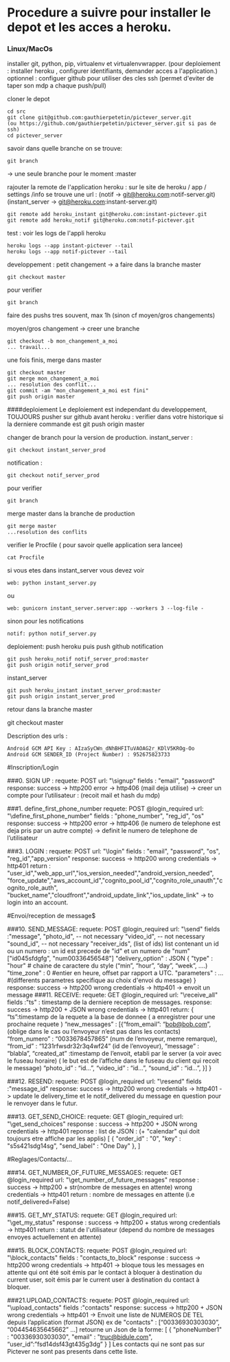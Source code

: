 # Procedure a suivre pour installer le depot et les acces a heroku.

### Linux/MacOs
installer git, python, pip, virtualenv et virtualenvwrapper. 
(pour deploiement : installer heroku , configurer identifiants, demander acces a l'application.)
optionnel : configuer github pour utiliser des cles ssh (permet d'eviter de taper son mdp a chaque push/pull)

cloner le depot

    cd src
    git clone git@github.com:gauthierpetetin/pictever_server.git
    (ou https://github.com/gauthierpetetin/pictever_server.git si pas de ssh)
    cd pictever_server

savoir dans quelle branche on se trouve:

    git branch

-> une seule branche pour le moment :master

rajouter la remote de l'application heroku : sur le site de heroku / app / settings /info se trouve une url : 
(notif -> git@heroku.com:notif-server.git)
(instant_server -> git@heroku.com:instant-server.git)

    git remote add heroku_instant git@heroku.com:instant-pictever.git
    git remote add heroku_notif git@heroku.com:notif-pictever.git

test : voir les logs de l'appli heroku

    heroku logs --app instant-pictever --tail
    heroku logs --app notif-pictever --tail

developpement : 
 petit changement -> a faire dans la branche master

    git checkout master 
    
pour verifier 
    
    git branch

faire des pushs tres souvent, max 1h (sinon cf moyen/gros changements)

moyen/gros changement -> creer une branche

    git checkout -b mon_changement_a_moi
    ... travail...

une fois finis, merge dans master

    git checkout master
    git merge mon_changement_a_moi
    ... resolution des conflit...
    git commit -am "mon_changement_a_moi est fini"
    git push origin master


####deploiement
Le deploiement est independant du developpement, TOUJOURS pusher sur github avant heroku : verifier dans votre historique si la derniere commande est git push origin master

changer de branch pour la version de production.
instant_server :

    git checkout instant_server_prod

notification :

    git checkout notif_server_prod

pour verifier 

    git branch

merge master dans la branche de production

    git merge master
    ...resolution des conflits

verifier le Procfile ( pour savoir quelle application sera lancee)

    cat Procfile

si vous etes dans instant_server vous devez voir 

    web: python instant_server.py

ou 

    web: gunicorn instant_server.server:app --workers 3 --log-file -

sinon pour les notifications

    notif: python notif_server.py

deploiement:
push heroku puis push github
notification

    git push heroku_notif notif_server_prod:master
    git push origin notif_server_prod

instant_server

    git push heroku_instant instant_server_prod:master
    git push origin instant_server_prod

retour dans la branche master

   git checkout master


Description des urls :

    Android GCM API Key : AIzaSyCWn_dNhBHFITuVAOAG2r_KDlV5KROg-Oo
    Android GCM SENDER_ID (Project Number) : 952675823733

#Inscription/Login

###0. SIGN UP :
    requete: POST
    url: "\signup"
    fields : "email", "password"
    response: 
        success -> http200
        error -> http406 (mail deja utilise)
-> creer un compte pour l’utilisateur : (recoit mail et hash du mdp)

###1.  define_first_phone_number
    requete: POST
    @login_required
    url: "\define_first_phone_number"
    fields : "phone_number", "reg_id", "os"
    response: 
        success -> http200
        error -> http406 (le numero de telephone est deja pris par un autre compte)
-> definit le numero de telephone de l’utilisateur

###3. LOGIN : 
    requete: POST
    url: "\login"
    fields : "email", "password", "os", "reg_id","app_version"
    response: 
        success -> http200
        wrong credentials -> http401
    return : "user_id","web_app_url","ios_version_needed","android_version_needed",
	     "force_update","aws_account_id","cognito_pool_id","cognito_role_unauth","cognito_role_auth",
	     "bucket_name","cloudfront","android_update_link","ios_update_link"
-> to login into an account. 


#Envoi/reception de message$

###10. SEND_MESSAGE: 
    requete: POST
    @login_required
    url: "\send"
    fields :"message",
            "photo_id",  -- not necessary
            "video_id",  -- not necessary
            "sound_id",  -- not necessary
            "receiver_ids", (list of ids) 
   			list contenant un id ou un numero : un id est precede de "id" et un numero de "num" ["id045sfdgfg", "num00336456548"]
            "delivery_option" : JSON 
		  	{
            		"type" : "hour"  # chaine de caractere du style (“min”, “hour”, “day”, “week”, ….)
            		"time_zone" : 0  #entier en heure, offset par rapport a UTC.
            		"parameters" : ... #(differents parametres specifique au choix d'envoi du message)
        		}
    response: 
        success -> http200
        wrong credentials -> http401
-> envoit un message
###11. RECEIVE: 
    requete: GET
    @login_required
    url: "\receive_all"
    fields :"ts" : timestamp de la derniere reception de messages. 
    response: 
        success -> http200 + JSON
        wrong credentials -> http401
    return:
    {
    	“ts”:timestamp de la requete a la base de donnee ( a enregistrer pour une prochaine requete )
    	“new_messages” :
    	[{“from_email”: “bob@bob.com”, (oblige dans le cas ou l’envoyeur n’est pas dans les contacts)
    	“from_numero” : “0033678457865” (num de l’envoyeur, meme remarque),
    	“from_id” : “1231rfwsdr32r3q4wf24” (id de l’envoyeur),
    	“message” : “blabla”,
    	“created_at” :timestamp de l’envoit, etabli par le server (a voir avec le fuseau horaire) ( le but est de l’affiche dans le fuseau du client qui recoit le message)
    	“photo_id” : “id...”,
	“video_id” : “id...”,
	“sound_id” : “id...”,
    	}]
    }

###12. RESEND: 
    requete: POST
    @login_required
    url: "\resend"
    fields :"message_id"
    response: 
        success -> http200
        wrong credentials -> http401
-> update le delivery_time et le notif_delivered du message en question pour le renvoyer dans le futur.

###13. GET_SEND_CHOICE: 
    requete: GET
    @login_required
    url: "\get_send_choices"
    response : 
        success -> http200 + JSON
        wrong credentials -> http401
reponse : list de JSON : 
(+ "calendar" qui doit toujours etre affiche par les applis)
    [
    {
        "order_id" : "0",
        "key" : "s5s421sdg14sg",
        "send_label" : "One Day"
     },
    ]

#Reglages/Contacts/...

###14. GET_NUMBER_OF_FUTURE_MESSAGES: 
    requete: GET
    @login_required
    url: "\get_number_of_future_messages"
    response : 
        success -> http200 + str(nombre de messages en attente)
        wrong credentials -> http401
    return : nombre de messages en attente (i.e notif_delivered=False)

###15. GET_MY_STATUS: 
    requete: GET
    @login_required
    url: "\get_my_status"
    response : 
        success -> http200 + status
        wrong credentials -> http401
    return : statut de l'utilisateur (depend du nombre de messages envoyes actuellement en attente)

###15. BLOCK_CONTACTS: 
    requete: POST
    @login_required
    url: "\block_contacts"
    fields : "contacts_to_block"
    response : 
        success -> http200
        wrong credentials -> http401
-> bloque tous les messages en attente qui ont été soit émis par le contact à bloquer à destination du current user, soit émis par le current user à destination du contact à bloquer. 

###21.UPLOAD_CONTACTS:
    requete: POST
    @login_required
    url: "\upload_contacts"
    fields :"contacts" 
    response: 
        success -> http200 + JSON
        wrong credentials -> http401
-> Envoit une liste de NUMEROS DE TEL depuis l’application (format JSON)
ex de "contacts" : 
    [“00336930303030”, “004454635645662” …] 
retourne un Json de la forme:
    [
    	{
    	  	"phoneNumber1" : "00336930303030",
        	"email" : "truc@bidule.com",
        	“user_id”:”fsd14dsf43gt435g3dg” 
    	}
    ]
Les contacts qui ne sont pas sur Pictever ne sont pas presents dans cette liste.





